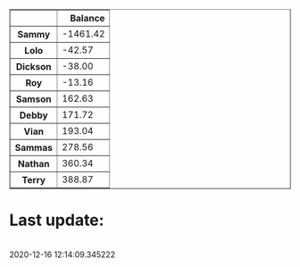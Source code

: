 <table border="1" class="dataframe">
  <thead>
    <tr style="text-align: right;">
      <th></th>
      <th>Balance</th>
    </tr>
  </thead>
  <tbody>
    <tr>
      <th>Sammy</th>
      <td>-1461.42</td>
    </tr>
    <tr>
      <th>Lolo</th>
      <td>-42.57</td>
    </tr>
    <tr>
      <th>Dickson</th>
      <td>-38.00</td>
    </tr>
    <tr>
      <th>Roy</th>
      <td>-13.16</td>
    </tr>
    <tr>
      <th>Samson</th>
      <td>162.63</td>
    </tr>
    <tr>
      <th>Debby</th>
      <td>171.72</td>
    </tr>
    <tr>
      <th>Vian</th>
      <td>193.04</td>
    </tr>
    <tr>
      <th>Sammas</th>
      <td>278.56</td>
    </tr>
    <tr>
      <th>Nathan</th>
      <td>360.34</td>
    </tr>
    <tr>
      <th>Terry</th>
      <td>388.87</td>
    </tr>
  </tbody>
</table><H1>Last update:</h1><br>2020-12-16 12:14:09.345222